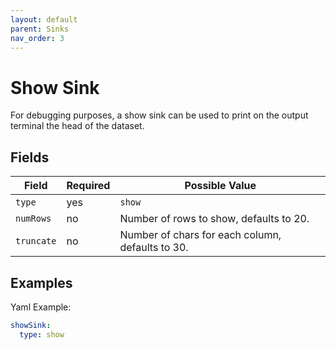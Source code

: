 ```yaml
---
layout: default
parent: Sinks
nav_order: 3
---
```


# Show Sink

For debugging purposes, a show sink can be used to print on the output terminal the head of the dataset.

## Fields

| Field | Required | Possible Value |
| ----- | -------- | -------------- |
| `type` | yes | `show` |
| `numRows` | no | Number of rows to show, defaults to 20.  |
| `truncate` | no | Number of chars for each column, defaults to 30.  |

## Examples

Yaml Example:

```yaml
showSink:
  type: show
```
